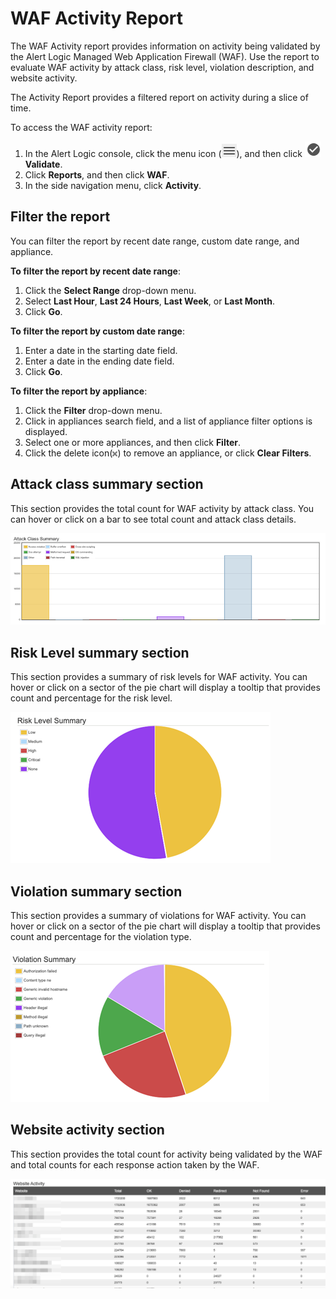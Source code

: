 # WAF Activity Report

The WAF Activity report provides information on activity being validated by the Alert Logic Managed Web Application Firewall (WAF). Use the report to evaluate  WAF activity by attack class, risk level, violation description, and website activity.

The Activity Report provides a filtered report on activity during a slice of time.

To access the WAF activity report:

1. In the Alert Logic console, click the menu icon (![](../../../Resources/Images/dashboard/menu-icon.png)), and then click ![](../../../Resources/Images/dashboard/validate-icon.png)**Validate**.
2. Click **Reports**, and then click **WAF**.
3. In the side navigation menu, click **Activity**.

## Filter the report

You can filter the report by recent date range, custom date range, and appliance.

**To filter the report by recent date range**:

1. Click the **Select Range** drop-down menu.
2. Select **Last Hour**, **Last 24 Hours**, **Last Week**, or **Last Month**.
3. Click **Go**.

**To filter the report by custom date range**:

1. Enter a date in the starting date field.
2. Enter a date in the ending date field.
3. Click **Go**.

**To filter the report by appliance**:

1. Click the **Filter** drop-down menu.
2. Click in appliances search field, and a list of appliance filter options is displayed.
3. Select one or more appliances, and then click **Filter**.
4. Click the delete icon(![](../../../Resources/Images/Reports/WAF-activity/remove-appliance.png)) to remove an appliance, or click **Clear Filters**.

## Attack class summary section

This section provides the total count for WAF activity by attack class. You can hover or click on a bar to see total count and attack class details.

![](../../../Resources/Images/Reports/WAF-activity/attack-class.png)

## Risk Level summary section

This section provides a summary of risk levels for WAF activity. You can hover or click on a sector of the pie chart will display a tooltip that provides count and percentage for the risk level.

![](../../../Resources/Images/Reports/WAF-activity/risk-level.png)

## Violation summary section

This section provides a summary of violations for WAF activity. You can hover or click on a sector of the pie chart will display a tooltip that provides count and percentage for the violation type.

![](../../../Resources/Images/Reports/WAF-activity/violation-summary.png)

## Website activity section

This section provides the total count for  activity being validated by the WAF and total counts for each response action taken by the WAF.

![](../../../Resources/Images/Reports/WAF-activity/WAF-web-activity.png)
